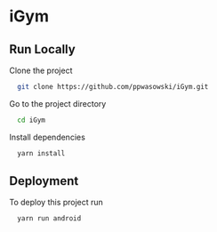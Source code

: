 
# iGym




## Run Locally

Clone the project

```bash
  git clone https://github.com/ppwasowski/iGym.git
```

Go to the project directory

```bash
  cd iGym
```

Install dependencies

```bash
  yarn install
```
## Deployment

To deploy this project run

```bash
  yarn run android
```

